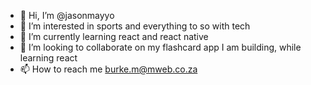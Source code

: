 - 👋 Hi, I’m @jasonmayyo
- 👀 I’m interested in sports and everything to so with tech
- 🌱 I’m currently learning react and react native
- 💞️ I’m looking to collaborate on my flashcard app I am building, while learning react
- 📫 How to reach me burke.m@mweb.co.za

<!---
jasonmayyo/jasonmayyo is a ✨ special ✨ repository because its `README.md` (this file) appears on your GitHub profile.
You can click the Preview link to take a look at your changes.
--->
